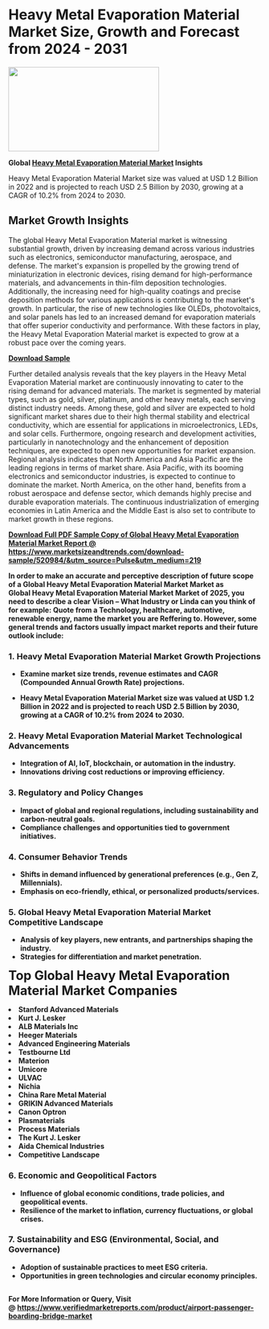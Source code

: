 <H1>Heavy Metal Evaporation Material Market Size, Growth and Forecast from 2024 - 2031</H1><img class="aligncenter size-medium wp-image-584254" src="https://thirdeyenews.in/wp-content/uploads/2024/09/Global-Market-Research-300x168.jpeg" alt="" width="300" height="168" /><p><strong>Global&nbsp;<a href="https://www.marketsizeandtrends.com/download-sample/520984/&amp;utm_source=Pulse&amp;utm_medium=219">Heavy Metal Evaporation Material Market</a> Insights</strong></p><p>Heavy Metal Evaporation Material Market size was valued at USD 1.2 Billion in 2022 and is projected to reach USD 2.5 Billion by 2030, growing at a CAGR of 10.2% from 2024 to 2030.</p><p><h2>Market Growth Insights</h2> <p>The global Heavy Metal Evaporation Material market is witnessing substantial growth, driven by increasing demand across various industries such as electronics, semiconductor manufacturing, aerospace, and defense. The market's expansion is propelled by the growing trend of miniaturization in electronic devices, rising demand for high-performance materials, and advancements in thin-film deposition technologies. Additionally, the increasing need for high-quality coatings and precise deposition methods for various applications is contributing to the market's growth. In particular, the rise of new technologies like OLEDs, photovoltaics, and solar panels has led to an increased demand for evaporation materials that offer superior conductivity and performance. With these factors in play, the Heavy Metal Evaporation Material market is expected to grow at a robust pace over the coming years.</p> <p><strong><a href="#">Download Sample</a></strong></p> <p>Further detailed analysis reveals that the key players in the Heavy Metal Evaporation Material market are continuously innovating to cater to the rising demand for advanced materials. The market is segmented by material types, such as gold, silver, platinum, and other heavy metals, each serving distinct industry needs. Among these, gold and silver are expected to hold significant market shares due to their high thermal stability and electrical conductivity, which are essential for applications in microelectronics, LEDs, and solar cells. Furthermore, ongoing research and development activities, particularly in nanotechnology and the enhancement of deposition techniques, are expected to open new opportunities for market expansion. Regional analysis indicates that North America and Asia Pacific are the leading regions in terms of market share. Asia Pacific, with its booming electronics and semiconductor industries, is expected to continue to dominate the market. North America, on the other hand, benefits from a robust aerospace and defense sector, which demands highly precise and durable evaporation materials. The continuous industrialization of emerging economies in Latin America and the Middle East is also set to contribute to market growth in these regions.</p> <p><strong><a href="#"></p><p><span class=""><strong>Download Full PDF Sample Copy of Global Heavy Metal Evaporation Material Market Report</strong> @ <a href="https://www.marketsizeandtrends.com/download-sample/520984/&amp;utm_source=Pulse&amp;utm_medium=219" target="_blank">https://www.marketsizeandtrends.com/download-sample/520984/&amp;utm_source=Pulse&amp;utm_medium=219</a></span></p><p>In order to make an accurate and perceptive description of future scope of a Global&nbsp;Heavy Metal Evaporation Material Market Market as Global&nbsp;Heavy Metal Evaporation Material Market Market of 2025, you need to describe a clear Vision &ndash; What Industry or Linda can you think of for example: Quote from a Technology, healthcare, automotive, renewable energy, name the market you are Reffering to. However, some general trends and factors usually impact market reports and their future outlook include:</p><h3>1.&nbsp;<strong>Heavy Metal Evaporation Material Market Growth Projections</strong></h3><ul><li>Examine market size trends, revenue estimates and CAGR (Compounded Annual Growth Rate) projections.</li><li><p>Heavy Metal Evaporation Material Market size was valued at USD 1.2 Billion in 2022 and is projected to reach USD 2.5 Billion by 2030, growing at a CAGR of 10.2% from 2024 to 2030.</p></li></ul><h3>2.&nbsp;<strong>Heavy Metal Evaporation Material Market Technological Advancements</strong></h3><ul><li>Integration of AI, IoT, blockchain, or automation in the industry.</li><li>Innovations driving cost reductions or improving efficiency.</li></ul><h3>3.&nbsp;<strong>Regulatory and Policy Changes</strong></h3><ul><li>Impact of global and regional regulations, including sustainability and carbon-neutral goals.</li><li>Compliance challenges and opportunities tied to government initiatives.</li></ul><h3>4.&nbsp;<strong>Consumer Behavior Trends</strong></h3><ul><li>Shifts in demand influenced by generational preferences (e.g., Gen Z, Millennials).</li><li>Emphasis on eco-friendly, ethical, or personalized products/services.</li></ul><h3>5.&nbsp;<strong>Global Heavy Metal Evaporation Material Market Competitive Landscape</strong></h3><ul><li>Analysis of key players, new entrants, and partnerships shaping the industry.</li><li>Strategies for differentiation and market penetration.</li></ul><p data-pm-slice="1 1 []"><span style="color: inherit; font-family: inherit; font-size: 25px;">Top Global Heavy Metal Evaporation Material Market Companies</span></p><div class="" data-test-id=""><p><li>Stanford Advanced Materials</li><li> Kurt J. Lesker</li><li> ALB Materials Inc</li><li> Heeger Materials</li><li> Advanced Engineering Materials</li><li> Testbourne Ltd</li><li> Materion</li><li> Umicore</li><li> ULVAC</li><li> Nichia</li><li> China Rare Metal Material</li><li> GRIKIN Advanced Materials</li><li> Canon Optron</li><li> Plasmaterials</li><li> Process Materials</li><li> The Kurt J. Lesker</li><li> Aida Chemical Industries</li><li> Competitive Landscape</li></p></div><h3>6.&nbsp;<strong>Economic and Geopolitical Factors</strong></h3><ul><li>Influence of global economic conditions, trade policies, and geopolitical events.</li><li>Resilience of the market to inflation, currency fluctuations, or global crises.</li></ul><h3>7.&nbsp;<strong>Sustainability and ESG (Environmental, Social, and Governance)</strong></h3><ul><li>Adoption of sustainable practices to meet ESG criteria.</li><li>Opportunities in green technologies and circular economy principles.</li></ul><h2><strong style="font-size: 14px;">For More Information or Query, Visit @&nbsp;</strong><a style="background-color: #ffffff; font-size: 14px;" href="https://www.marketsizeandtrends.com/report/heavy-metal-evaporation-material-market/" target="_blank">https://www.verifiedmarketreports.com/product/airport-passenger-boarding-bridge-market</a></h2>
